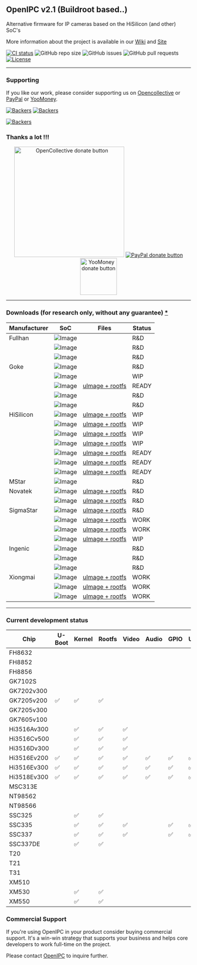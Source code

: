 ## OpenIPC v2.1 (Buildroot based..)

Alternative firmware for IP cameras based on the HiSilicon (and other) SoC's

More information about the project is available in our [Wiki](https://github.com/OpenIPC/openipc-2.1/wiki) and [Site](https://openipc.org)

[![CI status](https://img.shields.io/github/downloads/OpenIPC/openipc-2.1/total.svg)](https://github.com/OpenIPC/openipc-2.1/releases)
![GitHub repo size](https://img.shields.io/github/repo-size/OpenIPC/openipc-2.1)
![GitHub issues](https://img.shields.io/github/issues/OpenIPC/openipc-2.1)
![GitHub pull requests](https://img.shields.io/github/issues-pr/OpenIPC/openipc-2.1)
[![License](https://img.shields.io/github/license/OpenIPC/openipc-2.1)](https://opensource.org/licenses/MIT)

-----

### Supporting

If you like our work, please consider supporting us on [Opencollective](https://opencollective.com/openipc/contribute/backer-14335/checkout) or [PayPal](https://www.paypal.com/donate/?hosted_button_id=C6F7UJLA58MBS) or [YooMoney](https://openipc.org/donation/yoomoney.html). 

[![Backers](https://opencollective.com/openipc/tiers/backer/badge.svg?label=backer&color=brightgreen)](https://opencollective.com/openipc)
[![Backers](https://opencollective.com/openipc/tiers/badge.svg)](https://opencollective.com/openipc)

[![Backers](https://opencollective.com/openipc/tiers/backer.svg?avatarHeight=36)](https://opencollective.com/openipc#support)

### Thanks a lot !!!

<p align="center">
<a href="https://opencollective.com/openipc/contribute/backer-14335/checkout" target="_blank"><img src="https://opencollective.com/webpack/donate/button@2x.png?color=blue" width="300" alt="OpenCollective donate button" /></a>
<a href="https://www.paypal.com/donate/?hosted_button_id=C6F7UJLA58MBS"><img src="https://www.paypalobjects.com/en_US/IT/i/btn/btn_donateCC_LG.gif" alt="PayPal donate button" /> </a>
<a href="https://openipc.org/donation/yoomoney.html"><img src="https://yoomoney.ru/transfer/balance-informer/balance?id=596194605&key=291C29A811B500D7" width="100" alt="YooMoney donate button" /> </a>
</p>

-----

### Downloads (for research only, without any guarantee) <a href="#commercial">*</a>

| Manufacturer | SoC | Files | Status |
|---|---|---|---|
|Fullhan|![Image](https://img.shields.io/static/v1?label=FH8632&message=help%20needed&color=5500ff&logo=github)     |     | R&D   |
||![Image](https://github.com/OpenIPC/openipc-2.1/actions/workflows/fh8852_images.yml/badge.svg)     |     | R&D   |
||![Image](https://github.com/OpenIPC/openipc-2.1/actions/workflows/fh8856_images.yml/badge.svg)     |     | R&D   |
|Goke|![Image](https://github.com/OpenIPC/openipc-2.1/actions/workflows/gk7102s_images.yml/badge.svg)    |    | R&D   |
||![Image](https://github.com/OpenIPC/openipc-2.1/actions/workflows/gk7202v300_images.yml/badge.svg) | | WIP   |
||![Image](https://github.com/OpenIPC/openipc-2.1/actions/workflows/gk7205v200_images.yml/badge.svg) |[uImage + rootfs](https://github.com/OpenIPC/openipc-2.1/releases/download/latest/openipc.gk7205v200-br.tgz) | READY |
||![Image](https://github.com/OpenIPC/openipc-2.1/actions/workflows/gk7205v300_images.yml/badge.svg) | | R&D   |
||![Image](https://github.com/OpenIPC/openipc-2.1/actions/workflows/gk7605v100_images.yml/badge.svg) | | R&D   |
|HiSilicon|![Image](https://github.com/OpenIPC/openipc-2.1/actions/workflows/hi3516cv300_images.yml/badge.svg)|[uImage + rootfs](https://github.com/OpenIPC/openipc-2.1/releases/download/latest/openipc.hi3516cv300-br.tgz)| WIP   |
||![Image](https://github.com/OpenIPC/openipc-2.1/actions/workflows/hi3516av300_images.yml/badge.svg)|[uImage + rootfs](https://github.com/OpenIPC/openipc-2.1/releases/download/latest/openipc.hi3516av300-br.tgz)| WIP   |
||![Image](https://github.com/OpenIPC/openipc-2.1/actions/workflows/hi3516cv500_images.yml/badge.svg)|[uImage + rootfs](https://github.com/OpenIPC/openipc-2.1/releases/download/latest/openipc.hi3516cv500-br.tgz)| WIP   |
||![Image](https://github.com/OpenIPC/openipc-2.1/actions/workflows/hi3516dv300_images.yml/badge.svg)|[uImage + rootfs](https://github.com/OpenIPC/openipc-2.1/releases/download/latest/openipc.hi3516dv300-br.tgz)| WIP   |
||![Image](https://github.com/OpenIPC/openipc-2.1/actions/workflows/hi3516ev200_images.yml/badge.svg)|[uImage + rootfs](https://github.com/OpenIPC/openipc-2.1/releases/download/latest/openipc.hi3516ev200-br.tgz)| READY |
||![Image](https://github.com/OpenIPC/openipc-2.1/actions/workflows/hi3516ev300_images.yml/badge.svg)|[uImage + rootfs](https://github.com/OpenIPC/openipc-2.1/releases/download/latest/openipc.hi3516ev300-br.tgz)| READY |
||![Image](https://github.com/OpenIPC/openipc-2.1/actions/workflows/hi3518ev300_images.yml/badge.svg)|[uImage + rootfs](https://github.com/OpenIPC/openipc-2.1/releases/download/latest/openipc.hi3518ev300-br.tgz)| READY |
|MStar|![Image](https://img.shields.io/static/v1?label=MSC313E&message=help%20needed&color=5500ff&logo=github)    |    | R&D   |
|Novatek|![Image](https://github.com/OpenIPC/openipc-2.1/actions/workflows/nt98562_images.yml/badge.svg)    |[uImage + rootfs](https://github.com/OpenIPC/openipc-2.1/releases/download/latest/openipc.nt98562-br.tgz)    | R&D   |
||![Image](https://github.com/OpenIPC/openipc-2.1/actions/workflows/nt98566_images.yml/badge.svg)    |[uImage + rootfs](https://github.com/OpenIPC/openipc-2.1/releases/download/latest/openipc.nt98566-br.tgz)    | R&D   |
|SigmaStar|![Image](https://github.com/OpenIPC/openipc-2.1/actions/workflows/ssc325_images.yml/badge.svg)     |[uImage + rootfs](https://github.com/OpenIPC/openipc-2.1/releases/download/latest/openipc.ssc325-br.tgz)     | R&D   |
||![Image](https://github.com/OpenIPC/openipc-2.1/actions/workflows/ssc335_images.yml/badge.svg)     |[uImage + rootfs](https://github.com/OpenIPC/openipc-2.1/releases/download/latest/openipc.ssc335-br.tgz)     | WORK  |
||![Image](https://github.com/OpenIPC/openipc-2.1/actions/workflows/ssc337_images.yml/badge.svg)     |[uImage + rootfs](https://github.com/OpenIPC/openipc-2.1/releases/download/latest/openipc.ssc337-br.tgz)     | WORK  |
||![Image](https://github.com/OpenIPC/openipc-2.1/actions/workflows/ssc337de_images.yml/badge.svg)   |[uImage + rootfs](https://github.com/OpenIPC/openipc-2.1/releases/download/latest/openipc.ssc337de-br.tgz)   | WIP   |
|Ingenic| ![Image](https://img.shields.io/static/v1?label=T20&message=help%20needed&color=5500ff&logo=github) |        | R&D   |
|| ![Image](https://img.shields.io/static/v1?label=T21&message=help%20needed&color=5500ff&logo=github) |        | R&D   |
||![Image](https://github.com/OpenIPC/openipc-2.1/actions/workflows/t31_images.yml/badge.svg)        |        | R&D   |
|Xiongmai|![Image](https://github.com/OpenIPC/openipc-2.1/actions/workflows/xm510_images.yml/badge.svg)      |[uImage + rootfs](https://github.com/OpenIPC/openipc-2.1/releases/download/latest/openipc.xm510-br.tgz)      | WORK  |
||![Image](https://github.com/OpenIPC/openipc-2.1/actions/workflows/xm530_images.yml/badge.svg)      |[uImage + rootfs](https://github.com/OpenIPC/openipc-2.1/releases/download/latest/openipc.xm530-br.tgz)      | WORK  |
||![Image](https://github.com/OpenIPC/openipc-2.1/actions/workflows/xm550_images.yml/badge.svg)      |[uImage + rootfs](https://github.com/OpenIPC/openipc-2.1/releases/download/latest/openipc.xm550-br.tgz)      | WORK  |

-----

### Current development status

| Chip        | U-Boot | Kernel | Rootfs | Video  | Audio  | GPIO   | USB    | WiFi   | MMC    | IPv6   |
|-------------|--------|--------|--------|--------|--------|--------|--------|--------|--------|--------|
| FH8632      |
| FH8852      |
| FH8856      |
| GK7102S     |
| GK7202v300  |
| GK7205v200  |  ✅   |  ✅   |  ✅   |        |        |        |        |        |        |        |
| GK7205v300  |
| GK7605v100  |
| Hi3516Av300 |        |  ✅   |  ✅   |  ✅   |        |        |        |        |        |        |
| Hi3516Cv500 |        |  ✅   |  ✅   |  ✅   |        |        |        |        |        |        |
| Hi3516Dv300 |        |  ✅   |  ✅   |  ✅   |        |        |        |        |        |        |
| Hi3516Ev200 |  ✅   |  ✅   |  ✅   |  ✅   |  ✅   |  ✅   |  ✅   |  ✅   |  ✅   |  ✅   |
| Hi3516Ev300 |  ✅   |  ✅   |  ✅   |  ✅   |  ✅   |  ✅   |  ✅   |  ✅   |  ✅   |  ✅   |
| Hi3518Ev300 |  ✅   |  ✅   |  ✅   |  ✅   |  ✅   |  ✅   |  ✅   |  ✅   |  ✅   |  ✅   |
| MSC313E     |
| NT98562     |
| NT98566     |
| SSC325      |        |  ✅   |  ✅   |        |        |        |        |        |        |
| SSC335      |        |  ✅   |  ✅   |  ✅   |        |  ✅   |  ✅   |        |  ✅   |
| SSC337      |        |  ✅   |  ✅   |  ✅   |        |  ✅   |  ✅   |        |  ✅   |
| SSC337DE    |        |  ✅   |  ✅   |        |        |        |        |        |        |
| T20         |
| T21         |
| T31         |
| XM510       |
| XM530       |        |  ✅   |  ✅   |
| XM550       |        |  ✅   |  ✅   |

### Commercial Support
<a id="commercial"></a>

If you're using OpenIPC in your product consider buying commercial support. It's
a win-win strategy that supports your business and helps core developers to work
full-time on the project.

Please contact [OpenIPC](mailto:flyrouter@gmail.com) to inquire further.
